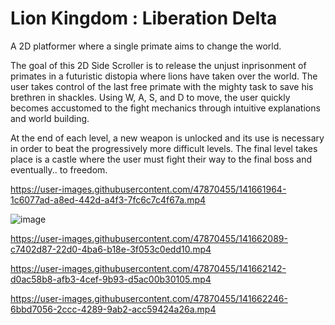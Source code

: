 # Lion Kingdom : Liberation Delta
A 2D platformer where a single primate aims to change the world.

The goal of this 2D Side Scroller is to release the unjust inprisonment of primates in a futuristic distopia where lions have taken over the world. The user takes control of the last free primate with the mighty task to save his brethren in shackles. Using W, A, S, and D to move, the user quickly becomes accustomed to the fight mechanics through intuitive explanations and world building.

At the end of each level, a new weapon is unlocked and its use is necessary in order to beat the progressively more difficult levels. The final level takes place is a castle where the user must fight their way to the final boss and eventually.. to freedom.






https://user-images.githubusercontent.com/47870455/141661964-1c6077ad-a8ed-442d-a4f3-7fc6c7c4f67a.mp4


![image](https://user-images.githubusercontent.com/47870455/141662013-50d10913-77a5-430d-9ea9-abbe8c50ba7e.png)



https://user-images.githubusercontent.com/47870455/141662089-c7402d87-22d0-4ba6-b18e-3f053c0edd10.mp4



https://user-images.githubusercontent.com/47870455/141662142-d0ac58b8-afb3-4cef-9b93-d5ac00b30105.mp4



https://user-images.githubusercontent.com/47870455/141662246-6bbd7056-2ccc-4289-9ab2-acc59424a26a.mp4

